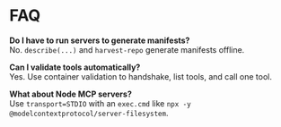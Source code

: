 # FAQ

**Do I have to run servers to generate manifests?**  
No. `describe(...)` and `harvest-repo` generate manifests offline.

**Can I validate tools automatically?**  
Yes. Use container validation to handshake, list tools, and call one tool.

**What about Node MCP servers?**  
Use `transport=STDIO` with an `exec.cmd` like `npx -y @modelcontextprotocol/server-filesystem`.